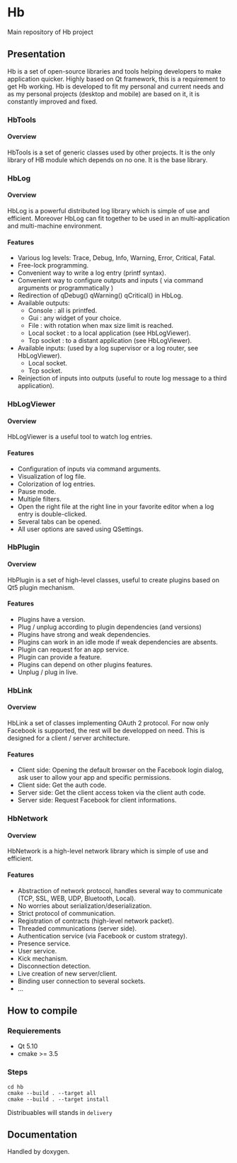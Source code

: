 Hb
==

Main repository of Hb project

## Presentation

Hb is a set of open-source libraries and tools helping developers to make application quicker. Highly based on Qt framework, this is a requirement to get Hb working. Hb is developed to fit my personal and current needs and as my personal projects (desktop and mobile) are based on it, it is constantly improved and fixed.

### HbTools

#### Overview

HbTools is a set of generic classes used by other projects. It is the only library of HB module which depends on no one. It is the base library.

### HbLog

#### Overview

HbLog is a powerful distributed log library which is simple of use and efficient. Moreover HbLog can fit together to be used in an multi-application and multi-machine environment.

#### Features

- Various log levels: Trace, Debug, Info, Warning, Error, Critical, Fatal.
- Free-lock programming.
- Convenient way to write a log entry (printf syntax).
- Convenient way to configure outputs and inputs ( via command arguments or programmatically )
- Redirection of qDebug() qWarning() qCritical() in HbLog.
- Available outputs:
    - Console : all is printfed.
    - Gui : any widget of your choice.
    - File : with rotation when max size limit is reached.
    - Local socket : to a local application (see HbLogViewer).
    - Tcp socket : to a distant application (see HbLogViewer).
- Available inputs: (used by a log supervisor or a log router, see HbLogViewer).
    - Local socket.
    - Tcp socket.
- Reinjection of inputs into outputs (useful to route log message to a third application).

### HbLogViewer

#### Overview

HbLogViewer is a useful tool to watch log entries.

#### Features

- Configuration of inputs via command arguments.
- Visualization of log file.
- Colorization of log entries.
- Pause mode.
- Multiple filters.
- Open the right file at the right line in your favorite editor when a log entry is double-clicked.
- Several tabs can be opened.
- All user options are saved using QSettings.

### HbPlugin

#### Overview

HbPlugin is a set of high-level classes, useful to create plugins based on Qt5 plugin mechanism.

#### Features

- Plugins have a version.
- Plug / unplug according to plugin dependencies (and versions)
- Plugins have strong and weak dependencies.
- Plugins can work in an idle mode if weak dependencies are absents.
- Plugin can request for an app service.
- Plugin can provide a feature.
- Plugins can depend on other plugins features.
- Unplug / plug in live.

### HbLink

#### Overview

HbLink a set of classes implementing OAuth 2 protocol. For now only Facebook is supported, the rest will be developped on need. This is designed for a client / server architecture.

#### Features

- Client side: Opening the default browser on the Facebook login dialog, ask user to allow your app and specific permissions.
- Client side: Get the auth code.
- Server side: Get the client access token via the client auth code.
- Server side: Request Facebook for client informations.

### HbNetwork

#### Overview

HbNetwork is a high-level network library which is simple of use and efficient.

#### Features

- Abstraction of network protocol, handles several way to communicate (TCP, SSL, WEB, UDP, Bluetooth, Local).
- No worries about serialization/deserialization.
- Strict protocol of communication.
- Registration of contracts (high-level network packet).
- Threaded communications (server side).
- Authentication service (via Facebook or custom strategy).
- Presence service.
- User service.
- Kick mechanism.
- Disconnection detection.
- Live creation of new server/client.
- Binding user connection to several sockets.
- ...

## How to compile

### Requierements

- Qt 5.10
- cmake >= 3.5

### Steps

```
cd hb
cmake --build . --target all
cmake --build . --target install
```
Distribuables will stands in `delivery`

## Documentation

Handled by doxygen.
